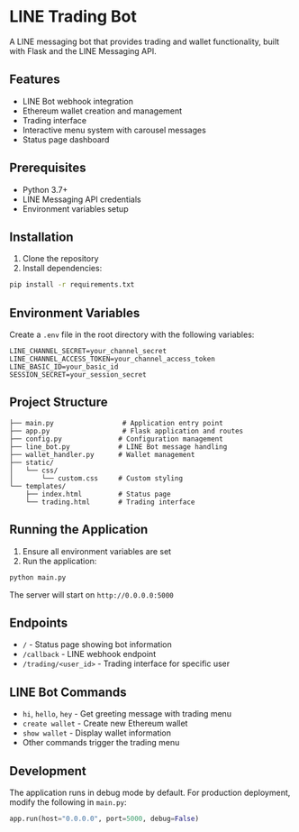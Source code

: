# LINE Trading Bot

A LINE messaging bot that provides trading and wallet functionality, built with Flask and the LINE Messaging API.

## Features

- LINE Bot webhook integration
- Ethereum wallet creation and management
- Trading interface
- Interactive menu system with carousel messages
- Status page dashboard

## Prerequisites

- Python 3.7+
- LINE Messaging API credentials
- Environment variables setup

## Installation

1. Clone the repository
2. Install dependencies:
```bash
pip install -r requirements.txt
```

## Environment Variables

Create a `.env` file in the root directory with the following variables:

```plaintext
LINE_CHANNEL_SECRET=your_channel_secret
LINE_CHANNEL_ACCESS_TOKEN=your_channel_access_token
LINE_BASIC_ID=your_basic_id
SESSION_SECRET=your_session_secret
```

## Project Structure

```plaintext
├── main.py                 # Application entry point
├── app.py                  # Flask application and routes
├── config.py              # Configuration management
├── line_bot.py            # LINE Bot message handling
├── wallet_handler.py      # Wallet management
├── static/
│   └── css/
│       └── custom.css     # Custom styling
└── templates/
    ├── index.html         # Status page
    └── trading.html       # Trading interface
```

## Running the Application

1. Ensure all environment variables are set
2. Run the application:

```bash
python main.py
```

The server will start on `http://0.0.0.0:5000`

## Endpoints

- `/` - Status page showing bot information
- `/callback` - LINE webhook endpoint
- `/trading/<user_id>` - Trading interface for specific user

## LINE Bot Commands

- `hi`, `hello`, `hey` - Get greeting message with trading menu
- `create wallet` - Create new Ethereum wallet
- `show wallet` - Display wallet information
- Other commands trigger the trading menu

## Development

The application runs in debug mode by default. For production deployment, modify the following in `main.py`:

```python
app.run(host="0.0.0.0", port=5000, debug=False)
```
